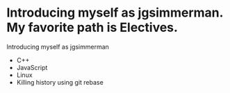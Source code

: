 Introducing myself as jgsimmerman. My favorite path is Electives.
=======
Introducing myself as jgsimmerman 
* C++
* JavaScript
* Linux
* Killing history using git rebase
